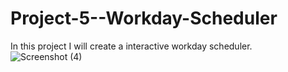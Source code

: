 # Project-5--Workday-Scheduler
In this project I will create a interactive workday scheduler.
![Screenshot (4)](https://user-images.githubusercontent.com/106851538/177235584-402fd441-a927-42ac-856f-171e97154610.png)
